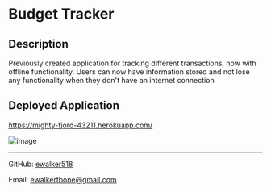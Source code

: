 # Budget Tracker

## Description

Previously created application for tracking different transactions, now with offline functionality. Users can now have information stored and not lose any functionality when they don't have an internet connection

## Deployed Application

https://mighty-fjord-43211.herokuapp.com/

![image](https://user-images.githubusercontent.com/84742628/141659588-85af4c04-62ff-47d1-911f-07df614a5d2a.png)

-----

GitHub: [ewalker518](https://github.com/ewalker518/)

Email: [ewalkertbone@gmail.com](mailto:ewalkertbone@gmail.com)
